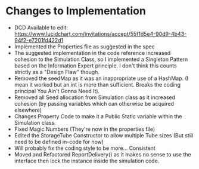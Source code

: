 # Changes to Implementation

- DCD Available to edit: https://www.lucidchart.com/invitations/accept/55f1d5e4-90d9-4b43-94f2-e7201fd422d1
- Implemented the Properties file as suggested in the spec
- The suggested implementation in the code reference increased cohesion to the Simulation Class, so I implemented a Singleton Pattern based on the Information Expert principle. I don't think this counts strictly as a "Design Flaw" though.
- Removed the seedMap as it was an inappropriate use of a HashMap. (I mean it worked but an int is more than sufficient. Breaks the coding principal You Ain't Gonna Need It).
- Removed all Seed allocation from Simulation class as it increased cohesion (by passing variables which can otherwise be acquired elsewhere)
- Changes Property Code to make it a Public Static variable within the Simulation class.
- Fixed Magic Numbers (They're now in the properties file)
- Edited the StorageTube Constructor to allow multiple Tube sizes (But still need to be defined in-code for now)
- Will probably fix the coding style to be more... Consistent
- Moved and Refactored ReportDelivery() as it makes no sense to use the interface then lock the instance inside the simulation code.